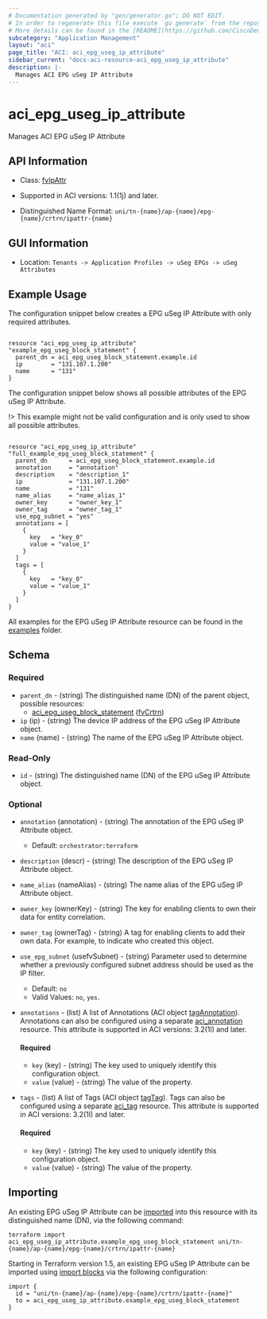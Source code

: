 ```yaml
---
# Documentation generated by "gen/generator.go"; DO NOT EDIT.
# In order to regenerate this file execute `go generate` from the repository root.
# More details can be found in the [README](https://github.com/CiscoDevNet/terraform-provider-aci/blob/master/README.md).
subcategory: "Application Management"
layout: "aci"
page_title: "ACI: aci_epg_useg_ip_attribute"
sidebar_current: "docs-aci-resource-aci_epg_useg_ip_attribute"
description: |-
  Manages ACI EPG uSeg IP Attribute
---
```


# aci_epg_useg_ip_attribute #

Manages ACI EPG uSeg IP Attribute



## API Information ##

* Class: [fvIpAttr](https://pubhub.devnetcloud.com/media/model-doc-latest/docs/app/index.html#/objects/fvIpAttr/overview)

* Supported in ACI versions: 1.1(1j) and later.

* Distinguished Name Format: `uni/tn-{name}/ap-{name}/epg-{name}/crtrn/ipattr-{name}`

## GUI Information ##

* Location: `Tenants -> Application Profiles -> uSeg EPGs -> uSeg Attributes`

## Example Usage ##

The configuration snippet below creates a EPG uSeg IP Attribute with only required attributes.

```hcl

resource "aci_epg_useg_ip_attribute" "example_epg_useg_block_statement" {
  parent_dn = aci_epg_useg_block_statement.example.id
  ip        = "131.107.1.200"
  name      = "131"
}

```
The configuration snippet below shows all possible attributes of the EPG uSeg IP Attribute.

!> This example might not be valid configuration and is only used to show all possible attributes.

```hcl

resource "aci_epg_useg_ip_attribute" "full_example_epg_useg_block_statement" {
  parent_dn      = aci_epg_useg_block_statement.example.id
  annotation     = "annotation"
  description    = "description_1"
  ip             = "131.107.1.200"
  name           = "131"
  name_alias     = "name_alias_1"
  owner_key      = "owner_key_1"
  owner_tag      = "owner_tag_1"
  use_epg_subnet = "yes"
  annotations = [
    {
      key   = "key_0"
      value = "value_1"
    }
  ]
  tags = [
    {
      key   = "key_0"
      value = "value_1"
    }
  ]
}

```

All examples for the EPG uSeg IP Attribute resource can be found in the [examples](https://github.com/CiscoDevNet/terraform-provider-aci/tree/master/examples/resources/aci_epg_useg_ip_attribute) folder.

## Schema ##

### Required ###

* `parent_dn` - (string) The distinguished name (DN) of the parent object, possible resources:
  - [aci_epg_useg_block_statement](https://registry.terraform.io/providers/CiscoDevNet/aci/latest/docs/resources/epg_useg_block_statement) ([fvCrtrn](https://pubhub.devnetcloud.com/media/model-doc-latest/docs/app/index.html#/objects/fvCrtrn/overview))
* `ip` (ip) - (string) The device IP address of the EPG uSeg IP Attribute object.
* `name` (name) - (string) The name of the EPG uSeg IP Attribute object.

### Read-Only ###

* `id` - (string) The distinguished name (DN) of the EPG uSeg IP Attribute object.

### Optional ###
  
* `annotation` (annotation) - (string) The annotation of the EPG uSeg IP Attribute object.
  - Default: `orchestrator:terraform`
* `description` (descr) - (string) The description of the EPG uSeg IP Attribute object.
* `name_alias` (nameAlias) - (string) The name alias of the EPG uSeg IP Attribute object.
* `owner_key` (ownerKey) - (string) The key for enabling clients to own their data for entity correlation.
* `owner_tag` (ownerTag) - (string) A tag for enabling clients to add their own data. For example, to indicate who created this object.
* `use_epg_subnet` (usefvSubnet) - (string) Parameter used to determine whether a previously configured subnet address should be used as the IP filter.
  - Default: `no`
  - Valid Values: `no`, `yes`.

* `annotations` - (list) A list of Annotations (ACI object [tagAnnotation](https://pubhub.devnetcloud.com/media/model-doc-latest/docs/app/index.html#/objects/tagAnnotation/overview)). Annotations can also be configured using a separate [aci_annotation](https://registry.terraform.io/providers/CiscoDevNet/aci/latest/docs/resources/annotation) resource. This attribute is supported in ACI versions: 3.2(1l) and later.
  
  #### Required ####
  
  * `key` (key) - (string) The key used to uniquely identify this configuration object.
  * `value` (value) - (string) The value of the property.

* `tags` - (list) A list of Tags (ACI object [tagTag](https://pubhub.devnetcloud.com/media/model-doc-latest/docs/app/index.html#/objects/tagTag/overview)). Tags can also be configured using a separate [aci_tag](https://registry.terraform.io/providers/CiscoDevNet/aci/latest/docs/resources/tag) resource. This attribute is supported in ACI versions: 3.2(1l) and later.
  
  #### Required ####
  
  * `key` (key) - (string) The key used to uniquely identify this configuration object.
  * `value` (value) - (string) The value of the property.

## Importing

An existing EPG uSeg IP Attribute can be [imported](https://www.terraform.io/docs/import/index.html) into this resource with its distinguished name (DN), via the following command:

```
terraform import aci_epg_useg_ip_attribute.example_epg_useg_block_statement uni/tn-{name}/ap-{name}/epg-{name}/crtrn/ipattr-{name}
```

Starting in Terraform version 1.5, an existing EPG uSeg IP Attribute can be imported
using [import blocks](https://developer.hashicorp.com/terraform/language/import) via the following configuration:

```
import {
  id = "uni/tn-{name}/ap-{name}/epg-{name}/crtrn/ipattr-{name}"
  to = aci_epg_useg_ip_attribute.example_epg_useg_block_statement
}
```
